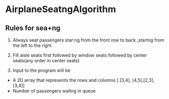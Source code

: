# AirplaneSeatngAlgorithm

## Rules	for	sea+ng	
1. Always	seat	passengers	star:ng	from	the	front	row	to	back ,startng from the left to the right	

2. Fill	aisle seats	first followed by window seats followed	by center seats(any	order in center	seats)	

3. Input	to	the	program	will	be		
- A	2D array that represents the rows and columns [	[3,4],	[4,5],[2,3],[3,4]]	
- Number of	passengers waitng in queue
